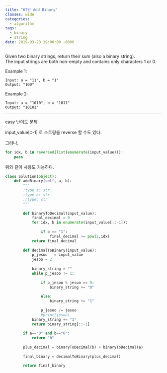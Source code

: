 ```yaml
---
title: "67번 Add Binary"
classes: wide
categories:
  - algorithm
tags:
  - binary
  - string
date: 2019-03-28 19:00:00 -0600
---
```


Given two binary strings, return their sum (also a binary string).  
The input strings are both non-empty and contains only characters 1 or 0.  

Example 1:
```
Input: a = "11", b = "1"
Output: "100"
```
Example 2:
```
Input: a = "1010", b = "1011"
Output: "10101"
```

---
easy 난이도 문제  

input_value[::-1] 로 스트링을 reverse 할 수도 있다.  

그러나,
```python
for idx, b in reversed(list(enumerate(input_value))):
    pass
```
위와 같이 사용도 가능하다.

```python
class Solution(object):
    def addBinary(self, a, b):
        """
        :type a: str
        :type b: str
        :rtype: str
        """
        
        def binaryToDecimal(input_value):
            final_decimal = 0
            for idx, b in enumerate(input_value[::-1]):
                
                if b == "1":
                    final_decimal += pow(2,idx)
            return final_decimal
        
        def decimalToBinary(input_value):
            p_jesoo   = input_value
            jesoo = 2
            
            binary_string = ""
            while p_jesoo != 1:
            
                if p_jesoo % jesoo == 0:
                    binary_string += "0"
                
                else:
                    binary_string += "1"
                              
                p_jesoo /= jesoo
                #print(jesoo)
            binary_string += "1"
            return binary_string[::-1]
        
        if a=="0" and b=="0":
            return "0"
        
        plus_decimal = binaryToDecimal(b) + binaryToDecimal(a)
        
        final_binary = decimalToBinary(plus_decimal)
        
        return final_binary  
```
